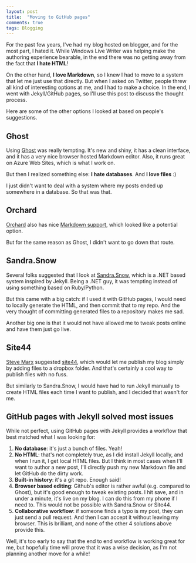 ```yaml
---
layout: post
title:  "Moving to GitHub pages"
comments: true
tags: Blogging
---
```


For the past few years, I've had my blog hosted on blogger, and for the most part, I hated it. While Windows Live Writer was helping make the authoring experience bearable, in the end there was no getting away from the fact that **I hate HTML**!

On the other hand, **I love Markdown**, so I knew I had to move to a system that let me just use that directly. But when I asked on Twitter, people threw all kind of interesting options at me, and I had to make a choice. In the end, I went with Jekyll/GitHub pages, so I'll use this post to discuss the thought process.

Here are some of the other options I looked at based on people's suggestions.

## Ghost

Using [Ghost](https://ghost.org/) was really tempting. It's new and shiny, it has a clean interface, and it has a very nice browser hosted Markdown editor. Also, it runs great on Azure Web Sites, which is what I work on.

But then I realized something else: **I hate databases**. And **I love files** :)

I just didn't want to deal with a system where my posts ended up somewhere in a database. So that was that.

## Orchard

[Orchard](http://www.orchardproject.net/) also has nice [Markdown support](http://www.davidhayden.me/blog/orchard-1.3-features-markdown-support-for-pages-blog-posts-and-content-authoring), which looked like a potential option.

But for the same reason as Ghost, I didn't want to go down that route.


## Sandra.Snow

Several folks suggested that I look at [Sandra.Snow](https://github.com/Sandra/Sandra.Snow), which is a .NET based system inspired by Jekyll. Being a .NET guy, it was tempting instead of using something based on Ruby/Python.

But this came with a big catch: if I used it with GitHub pages, I would need to locally generate the HTML, and then commit that to my repo. And the very thought of committing generated files to a repository makes me sad.

Another big one is that it would not have allowed me to tweak posts online and have them just go live.


## Site44

[Steve Marx](https://twitter.com/smarx) suggested [site44](http://www.site44.com/), which would let me publish my blog simply by adding files to a dropbox folder. And that's certainly a cool way to publish files with no fuss.

But similarly to Sandra.Snow, I would have had to run Jekyll manually to create HTML files each time I want to publish, and I decided that wasn't for me.


## GitHub pages with Jekyll solved most issues

While not perfect, using GitHub pages with Jekyll provides a workflow that best matched what I was looking for:

1. **No database**: it's just a bunch of files. Yeah!
2. **No HTML**: that's not completely true, as I did install Jekyll locally, and when I run it, I get local HTML files. But I think in most cases when I'll want to author a new post, I'll directly push my new Markdown file and let GitHub do the dirty work.
3. **Built-in history**: it's a git repo. Enough said!
4. **Browser based editing**: Github's editor is rather awful (e.g. compared to Ghost), but it's good enough to tweak existing posts. I hit save, and in under a minute, it's live on my blog. I can do this from my phone if I need to. This would not be possible with Sandra.Snow or Site44.
5. **Collaborative workflow**: if someone finds a typo is my post, they can just send a pull request. And then I can accept it without leaving my browser. This is brilliant, and none of the other 4 solutions above provide this.

Well, it's too early to say that the end to end workflow is working great for me, but hopefully time will prove that it was a wise decision, as I'm not planning another move for a while!
